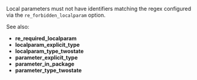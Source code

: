 Local parameters must not have identifiers matching the regex configured via the
`re_forbidden_localparam` option.

See also:

- **re_required_localparam**
- **localparam_explicit_type**
- **localparam_type_twostate**
- **parameter_explicit_type**
- **parameter_in_package**
- **parameter_type_twostate**
